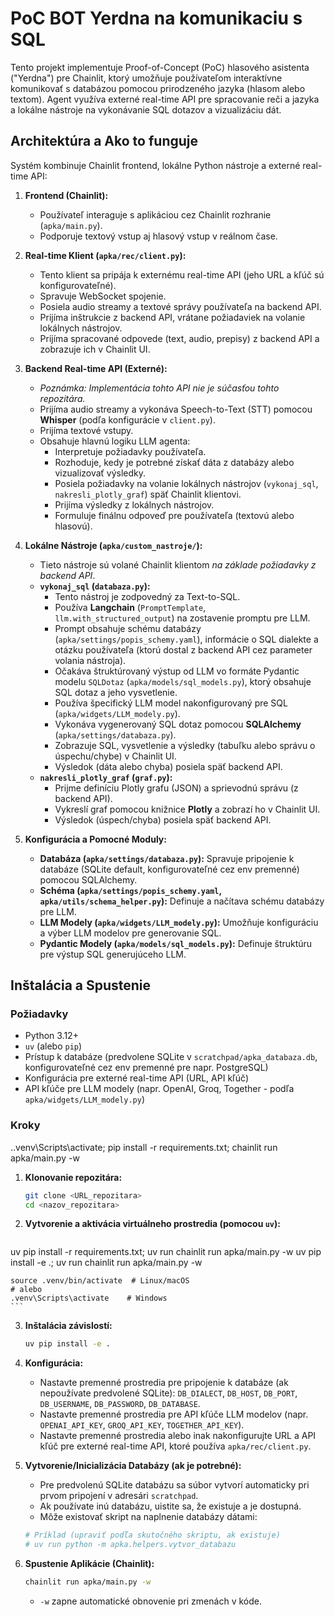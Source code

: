 # PoC BOT Yerdna na komunikaciu s SQL

Tento projekt implementuje Proof-of-Concept (PoC) hlasového asistenta ("Yerdna") pre Chainlit, ktorý umožňuje používateľom interaktívne komunikovať s databázou pomocou prirodzeného jazyka (hlasom alebo textom). Agent využíva externé real-time API pre spracovanie reči a jazyka a lokálne nástroje na vykonávanie SQL dotazov a vizualizáciu dát.

## Architektúra a Ako to funguje

Systém kombinuje Chainlit frontend, lokálne Python nástroje a externé real-time API:

1.  **Frontend (Chainlit):**
    *   Používateľ interaguje s aplikáciou cez Chainlit rozhranie (`apka/main.py`).
    *   Podporuje textový vstup aj hlasový vstup v reálnom čase.

2.  **Real-time Klient (`apka/rec/client.py`):**
    *   Tento klient sa pripája k externému real-time API (jeho URL a kľúč sú konfigurovateľné).
    *   Spravuje WebSocket spojenie.
    *   Posiela audio streamy a textové správy používateľa na backend API.
    *   Prijíma inštrukcie z backend API, vrátane požiadaviek na volanie lokálnych nástrojov.
    *   Prijíma spracované odpovede (text, audio, prepisy) z backend API a zobrazuje ich v Chainlit UI.

3.  **Backend Real-time API (Externé):**
    *   *Poznámka: Implementácia tohto API nie je súčasťou tohto repozitára.*
    *   Prijíma audio streamy a vykonáva Speech-to-Text (STT) pomocou **Whisper** (podľa konfigurácie v `client.py`).
    *   Prijíma textové vstupy.
    *   Obsahuje hlavnú logiku LLM agenta:
        *   Interpretuje požiadavky používateľa.
        *   Rozhoduje, kedy je potrebné získať dáta z databázy alebo vizualizovať výsledky.
        *   Posiela požiadavky na volanie lokálnych nástrojov (`vykonaj_sql`, `nakresli_plotly_graf`) späť Chainlit klientovi.
        *   Prijíma výsledky z lokálnych nástrojov.
        *   Formuluje finálnu odpoveď pre používateľa (textovú alebo hlasovú).

4.  **Lokálne Nástroje (`apka/custom_nastroje/`):**
    *   Tieto nástroje sú volané Chainlit klientom *na základe požiadavky z backend API*.
    *   **`vykonaj_sql` (`databaza.py`):**
        *   Tento nástroj je zodpovedný za Text-to-SQL.
        *   Používa **Langchain** (`PromptTemplate`, `llm.with_structured_output`) na zostavenie promptu pre LLM.
        *   Prompt obsahuje schému databázy (`apka/settings/popis_schemy.yaml`), informácie o SQL dialekte a otázku používateľa (ktorú dostal z backend API cez parameter volania nástroja).
        *   Očakáva štruktúrovaný výstup od LLM vo formáte Pydantic modelu `SQLDotaz` (`apka/models/sql_models.py`), ktorý obsahuje SQL dotaz a jeho vysvetlenie.
        *   Používa špecifický LLM model nakonfigurovaný pre SQL (`apka/widgets/LLM_modely.py`).
        *   Vykonáva vygenerovaný SQL dotaz pomocou **SQLAlchemy** (`apka/settings/databaza.py`).
        *   Zobrazuje SQL, vysvetlenie a výsledky (tabuľku alebo správu o úspechu/chybe) v Chainlit UI.
        *   Výsledok (dáta alebo chyba) posiela späť backend API.
    *   **`nakresli_plotly_graf` (`graf.py`):**
        *   Prijme definíciu Plotly grafu (JSON) a sprievodnú správu (z backend API).
        *   Vykreslí graf pomocou knižnice **Plotly** a zobrazí ho v Chainlit UI.
        *   Výsledok (úspech/chyba) posiela späť backend API.

5.  **Konfigurácia a Pomocné Moduly:**
    *   **Databáza (`apka/settings/databaza.py`):** Spravuje pripojenie k databáze (SQLite default, konfigurovateľné cez env premenné) pomocou SQLAlchemy.
    *   **Schéma (`apka/settings/popis_schemy.yaml`, `apka/utils/schema_helper.py`):** Definuje a načítava schému databázy pre LLM.
    *   **LLM Modely (`apka/widgets/LLM_modely.py`):** Umožňuje konfiguráciu a výber LLM modelov pre generovanie SQL.
    *   **Pydantic Modely (`apka/models/sql_models.py`):** Definuje štruktúru pre výstup SQL generujúceho LLM.

## Inštalácia a Spustenie

### Požiadavky
*   Python 3.12+
*   `uv` (alebo `pip`)
*   Prístup k databáze (predvolene SQLite v `scratchpad/apka_databaza.db`, konfigurovateľné cez env premenné pre napr. PostgreSQL)
*   Konfigurácia pre externé real-time API (URL, API kľúč)
*   API kľúče pre LLM modely (napr. OpenAI, Groq, Together - podľa `apka/widgets/LLM_modely.py`)

### Kroky


.\.venv\Scripts\activate; pip install -r requirements.txt; chainlit run apka/main.py -w

1.  **Klonovanie repozitára:**
    ```bash
    git clone <URL_repozitara>
    cd <nazov_repozitara>
    ```

2.  **Vytvorenie a aktivácia virtuálneho prostredia (pomocou `uv`):**
    ```bash
uv pip install -r requirements.txt; uv run chainlit run apka/main.py -w
uv pip install -e .; uv run chainlit run apka/main.py -w

    source .venv/bin/activate  # Linux/macOS
    # alebo
    .venv\Scripts\activate    # Windows
    ```

3.  **Inštalácia závislostí:**
    ```bash
    uv pip install -e .
    ```

4.  **Konfigurácia:**
    *   Nastavte premenné prostredia pre pripojenie k databáze (ak nepoužívate predvolené SQLite): `DB_DIALECT`, `DB_HOST`, `DB_PORT`, `DB_USERNAME`, `DB_PASSWORD`, `DB_DATABASE`.
    *   Nastavte premenné prostredia pre API kľúče LLM modelov (napr. `OPENAI_API_KEY`, `GROQ_API_KEY`, `TOGETHER_API_KEY`).
    *   Nastavte premenné prostredia alebo inak nakonfigurujte URL a API kľúč pre externé real-time API, ktoré používa `apka/rec/client.py`.

5.  **Vytvorenie/Inicializácia Databázy (ak je potrebné):**
    *   Pre predvolenú SQLite databázu sa súbor vytvorí automaticky pri prvom pripojení v adresári `scratchpad`.
    *   Ak používate inú databázu, uistite sa, že existuje a je dostupná.
    *   Môže existovať skript na naplnenie databázy dátami:
      ```bash
      # Príklad (upraviť podľa skutočného skriptu, ak existuje)
      # uv run python -m apka.helpers.vytvor_databazu
      ```

6.  **Spustenie Aplikácie (Chainlit):**
    ```bash
    chainlit run apka/main.py -w
    ```
    *   `-w` zapne automatické obnovenie pri zmenách v kóde.
